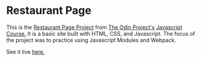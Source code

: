 # Restaurant Page

This is the [Restaurant Page Project](https://www.theodinproject.com/paths/full-stack-ruby-on-rails/courses/javascript/lessons/restaurant-page) 
from [The Odin Project's](https://www.theodinproject.com/) [Javascript Course.](https://www.theodinproject.com/paths/full-stack-ruby-on-rails/courses/javascript/)
It is a basic site built with HTML, CSS, and Javascript.  The focus of the project was to practice using Javascript Modules and Webpack.  

See it live [here.](https://esteban90-dev.github.io/restaurant-page/)